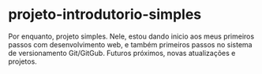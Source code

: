 # projeto-introdutorio-simples
Por enquanto, projeto simples.  Nele, estou dando inicio aos meus primeiros passos com desenvolvimento web, e também primeiros passos no sistema de versionamento Git/GitGub. 
Futuros próximos, novas atualizações e projetos.
